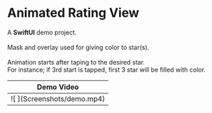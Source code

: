 # Animated Rating View

<t>A <b>SwiftUI</b> demo project.</t> <br/><br/>
Mask and overlay used for giving color to star(s). <br/><br/>
Animation starts after taping to the desired star. <br/>
For instance; if 3rd start is tapped, first 3 star will be filled with color. 

<table>
<thead>
  <tr>
      <th colspan="2">
     <div align="center">Demo Video</div>
      </th>
  </tr>
</thead>
<tbody>
  <tr>
     <td>
      ![ ](Screenshots/demo.mp4)
      </td>
  </tr>
</tbody>
</table>
